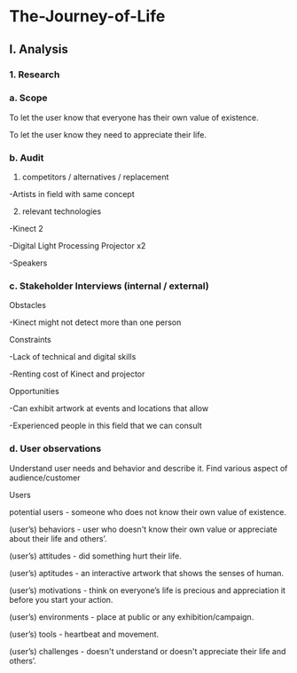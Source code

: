 # The-Journey-of-Life

## I. Analysis

### 1. Research

### a. Scope

To let the user know that everyone has their own value of existence.

To let the user know they need to appreciate their life.

### b. Audit

1. competitors / alternatives / replacement

-Artists in field with same concept

2. relevant technologies

-Kinect 2

-Digital Light Processing Projector x2

-Speakers

### c. Stakeholder Interviews (internal / external)

Obstacles

-Kinect might not detect more than one person

Constraints

-Lack of technical and digital skills

-Renting cost of Kinect and projector

Opportunities

-Can exhibit artwork at events and locations that allow

-Experienced people in this field that we can consult

### d. User observations

Understand user needs and behavior and describe it. Find various aspect of audience/customer

Users

potential users - someone who does not know their own value of existence.

(user’s) behaviors - user who doesn't know their own value or appreciate about their life and others’.

(user’s) attitudes - did something hurt their life.

(user’s) aptitudes - an interactive artwork that shows the senses of human.

(user’s) motivations - think on everyone’s life is precious and appreciation it before you start your action.

(user’s) environments - place at public or any exhibition/campaign.

(user’s) tools - heartbeat and movement.

(user’s) challenges - doesn't understand or doesn't appreciate their life and others’.
